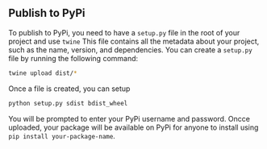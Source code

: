 ## Publish to PyPi

To publish to PyPi, you need to have a `setup.py` file in the root of your project and use `twine` This file contains all the metadata about your project, such as the name, version, and dependencies. You can create a `setup.py` file by running the following command:

```bash
twine upload dist/*
```

Once a file is created, you can setup

```bash
python setup.py sdist bdist_wheel
```


You will be prompted to enter your PyPi username and password. Oncce uploaded, your package will be available on PyPi for anyone to install using `pip install your-package-name`.

